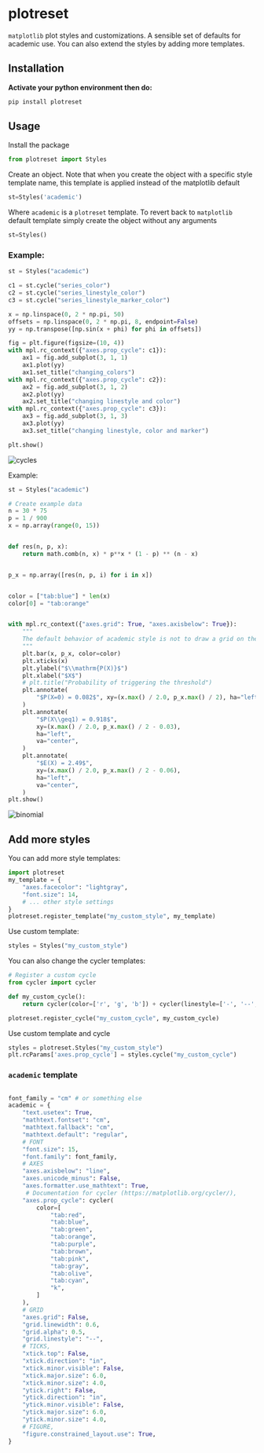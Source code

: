 # plotreset
`matplotlib` plot styles and customizations. A sensible set of defaults for academic use. You can also extend the styles by adding more templates.

## Installation
**Activate your python environment then do:**
```bash
pip install plotreset
```
## Usage
Install the package
```python
from plotreset import Styles
```
Create an object. Note that when you create the object with a specific style template name, this template is applied instead of the matplotlib default

```python
st=Styles('academic')
```
Where `academic` is a `plotreset` template.  To revert back to `matplotlib` default template simply create the object without any arguments

```python
st=Styles()
```

### Example:
```python
st = Styles("academic")

c1 = st.cycle("series_color")
c2 = st.cycle("series_linestyle_color")
c3 = st.cycle("series_linestyle_marker_color")

x = np.linspace(0, 2 * np.pi, 50)
offsets = np.linspace(0, 2 * np.pi, 8, endpoint=False)
yy = np.transpose([np.sin(x + phi) for phi in offsets])

fig = plt.figure(figsize=(10, 4))
with mpl.rc_context({"axes.prop_cycle": c1}):
    ax1 = fig.add_subplot(3, 1, 1)
    ax1.plot(yy)
    ax1.set_title("changing_colors")
with mpl.rc_context({"axes.prop_cycle": c2}):
    ax2 = fig.add_subplot(3, 1, 2)
    ax2.plot(yy)
    ax2.set_title("changing linestyle and color")
with mpl.rc_context({"axes.prop_cycle": c3}):
    ax3 = fig.add_subplot(3, 1, 3)
    ax3.plot(yy)
    ax3.set_title("changing linestyle, color and marker")

plt.show()
```
<img src="https://raw.githubusercontent.com/anoopkcn/plotreset/refs/heads/main/examples/cycles.svg" alt="cycles" role="img">


Example:

```python
st = Styles("academic")

# Create example data
n = 30 * 75
p = 1 / 900
x = np.array(range(0, 15))


def res(n, p, x):
    return math.comb(n, x) * p**x * (1 - p) ** (n - x)


p_x = np.array([res(n, p, i) for i in x])


color = ["tab:blue"] * len(x)
color[0] = "tab:orange"


with mpl.rc_context({"axes.grid": True, "axes.axisbelow": True}):
    """
    The default behavior of academic style is not to draw a grid on the axes.
    """
    plt.bar(x, p_x, color=color)
    plt.xticks(x)
    plt.ylabel("$\\mathrm{P(X)}$")
    plt.xlabel("$X$")
    # plt.title("Probability of triggering the threshold")
    plt.annotate(
        "$P(X=0) = 0.082$", xy=(x.max() / 2.0, p_x.max() / 2), ha="left", va="center"
    )
    plt.annotate(
        "$P(X\\geq1) = 0.918$",
        xy=(x.max() / 2.0, p_x.max() / 2 - 0.03),
        ha="left",
        va="center",
    )
    plt.annotate(
        "$E(X) = 2.49$",
        xy=(x.max() / 2.0, p_x.max() / 2 - 0.06),
        ha="left",
        va="center",
    )
plt.show()
```
<img src="https://raw.githubusercontent.com/anoopkcn/plotreset/refs/heads/main/examples/binomial.svg" alt="binomial" role="img">

## Add more styles

You can add more style templates:


```python
import plotreset
my_template = {
    "axes.facecolor": "lightgray",
    "font.size": 14,
    # ... other style settings
}
plotreset.register_template("my_custom_style", my_template)
```

Use custom template:
```python
styles = Styles("my_custom_style")
```

You can also change the cycler templates:
```python
# Register a custom cycle
from cycler import cycler

def my_custom_cycle():
    return cycler(color=['r', 'g', 'b']) + cycler(linestyle=['-', '--', '-.'])

plotreset.register_cycle("my_custom_cycle", my_custom_cycle)
```

Use custom template and cycle
```python
styles = plotreset.Styles("my_custom_style")
plt.rcParams['axes.prop_cycle'] = styles.cycle("my_custom_cycle")
```

### `academic` template
```python

font_family = "cm" # or something else
academic = {
    "text.usetex": True,
    "mathtext.fontset": "cm",
    "mathtext.fallback": "cm",
    "mathtext.default": "regular",
    # FONT
    "font.size": 15,
    "font.family": font_family,
    # AXES
    "axes.axisbelow": "line",
    "axes.unicode_minus": False,
    "axes.formatter.use_mathtext": True,
     # Documentation for cycler (https://matplotlib.org/cycler/),
    "axes.prop_cycle": cycler(
        color=[
            "tab:red",
            "tab:blue",
            "tab:green",
            "tab:orange",
            "tab:purple",
            "tab:brown",
            "tab:pink",
            "tab:gray",
            "tab:olive",
            "tab:cyan",
            "k",
        ]
    ),
    # GRID
    "axes.grid": False,
    "grid.linewidth": 0.6,
    "grid.alpha": 0.5,
    "grid.linestyle": "--",
    # TICKS,
    "xtick.top": False,
    "xtick.direction": "in",
    "xtick.minor.visible": False,
    "xtick.major.size": 6.0,
    "xtick.minor.size": 4.0,
    "ytick.right": False,
    "ytick.direction": "in",
    "ytick.minor.visible": False,
    "ytick.major.size": 6.0,
    "ytick.minor.size": 4.0,
    # FIGURE,
    "figure.constrained_layout.use": True,
}

```
